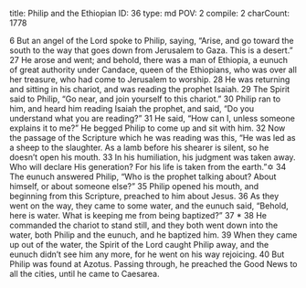 title:          Philip and the Ethiopian
ID:             36
type:           md
POV:            2
compile:        2
charCount:      1778


6 But an angel of the Lord spoke to Philip, saying, “Arise, and go toward the south to the way that goes down from Jerusalem to Gaza. This is a desert.”
27 He arose and went; and behold, there was a man of Ethiopia, a eunuch of great authority under Candace, queen of the Ethiopians, who was over all her treasure, who had come to Jerusalem to worship. 28 He was returning and sitting in his chariot, and was reading the prophet Isaiah.
29 The Spirit said to Philip, “Go near, and join yourself to this chariot.”
30 Philip ran to him, and heard him reading Isaiah the prophet, and said, “Do you understand what you are reading?”
31 He said, “How can I, unless someone explains it to me?” He begged Philip to come up and sit with him. 32 Now the passage of the Scripture which he was reading was this,
“He was led as a sheep to the slaughter.
As a lamb before his shearer is silent,
so he doesn’t open his mouth.
33 In his humiliation, his judgment was taken away.
Who will declare His generation?
For his life is taken from the earth.”✡
34 The eunuch answered Philip, “Who is the prophet talking about? About himself, or about someone else?”
35 Philip opened his mouth, and beginning from this Scripture, preached to him about Jesus. 36 As they went on the way, they came to some water, and the eunuch said, “Behold, here is water. What is keeping me from being baptized?”
37  * 38 He commanded the chariot to stand still, and they both went down into the water, both Philip and the eunuch, and he baptized him.
39 When they came up out of the water, the Spirit of the Lord caught Philip away, and the eunuch didn’t see him any more, for he went on his way rejoicing. 40 But Philip was found at Azotus. Passing through, he preached the Good News to all the cities, until he came to Caesarea. 